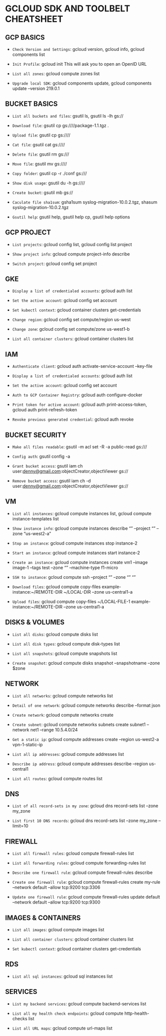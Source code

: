 GCLOUD SDK AND TOOLBELT CHEATSHEET
==================================

GCP BASICS
----------

-   `Check Version and Settings`: gcloud version, gcloud info, gcloud components list

-   `Init Profile`: gcloud init This will ask you to open an OpenID URL

-   `List all zones`: gcloud compute zones list

-   `Upgrade local SDK`: gcloud components update, gcloud components update –version 219.0.1

BUCKET BASICS
-------------

-   `List all buckets and files`: gsutil ls, gsutil ls -lh gs://

-   `Download file`: gsutil cp gs:////package-1.1.tgz .

-   `Upload file`: gsutil cp gs:////

-   `Cat file`: gsutil cat gs:////

-   `Delete file`: gsutil rm gs:///

-   `Move file`: gsutil mv gs:////

-   `Copy folder`: gsutil cp -r ./conf gs:///

-   `Show disk usage`: gsutil du -h gs:////

-   `Create bucket`: gsutil mb gs://

-   `Caculate file sha1sum`: gsha1sum syslog-migration-10.0.2.tgz, shasum syslog-migration-10.0.2.tgz

-   `Gsutil help`: gsutil help, gsutil help cp, gsutil help options

GCP PROJECT
-----------

-   `List projects`: gcloud config list, gcloud config list project

-   `Show project info`: gcloud compute project-info describe

-   `Switch project`: gcloud config set project

GKE
---

-   `Display a list of credentialed accounts`: gcloud auth list

-   `Set the active account`: gcloud config set account

-   `Set kubectl context`: gcloud container clusters get-credentials

-   `Change region`: gcloud config set compute/region us-west

-   `Change zone`: gcloud config set compute/zone us-west1-b

-   `List all container clusters`: gcloud container clusters list

IAM
---

-   `Authenticate client`: gcloud auth activate-service-account –key-file

-   `Display a list of credentialed accounts`: gcloud auth list

-   `Set the active account`: gcloud config set account

-   `Auth to GCP Container Registry`: gcloud auth configure-docker

-   `Print token for active account`: gcloud auth print-access-token, gcloud auth print-refresh-token

-   `Revoke previous generated credential`: gcloud auth revoke

BUCKET SECURITY
---------------

-   `Make all files readable`: gsutil -m acl set -R -a public-read gs:///

-   `Config auth`: gsutil config -a

-   `Grant bucket access`: gsutil iam ch user:denny@gmail.com:objectCreator,objectViewer gs://

-   `Remove bucket access`: gsutil iam ch -d user:denny@gmail.com:objectCreator,objectViewer gs://

VM
--

-   `List all instances`: gcloud compute instances list, gcloud compute instance-templates list

-   `Show instance info`: gcloud compute instances describe “” –project “” –zone “us-west2-a”

-   `Stop an instance`: gcloud compute instances stop instance-2

-   `Start an instance`: gcloud compute instances start instance-2

-   `Create an instance`: gcloud compute instances create vm1 –image image-1 –tags test –zone “” –machine-type f1-micro

-   `SSH to instance`: gcloud compute ssh –project “” –zone “” “”

-   `Download files`: gcloud compute copy-files example-instance:~/REMOTE-DIR ~/LOCAL-DIR –zone us-central1-a

-   `Upload files`: gcloud compute copy-files ~/LOCAL-FILE-1 example-instance:~/REMOTE-DIR –zone us-central1-a

DISKS & VOLUMES
---------------

-   `List all disks`: gcloud compute disks list

-   `List all disk types`: gcloud compute disk-types list

-   `List all snapshots`: gcloud compute snapshots list

-   `Create snapshot`: gcloud compute disks snapshot –snapshotname –zone $zone

NETWORK
-------

-   `List all networks`: gcloud compute networks list

-   `Detail of one network`: gcloud compute networks describe –format json

-   `Create network`: gcloud compute networks create

-   `Create subnet`: gcloud compute networks subnets create subnet1 –network net1 –range 10.5.4.0/24

-   `Get a static ip`: gcloud compute addresses create –region us-west2-a vpn-1-static-ip

-   `List all ip addresses`: gcloud compute addresses list

-   `Describe ip address`: gcloud compute addresses describe –region us-central1

-   `List all routes`: gcloud compute routes list

DNS
---

-   `List of all record-sets in my zone`: gcloud dns record-sets list –zone my\_zone

-   `List first 10 DNS records`: gcloud dns record-sets list –zone my\_zone –limit=10

FIREWALL
--------

-   `List all firewall rules`: gcloud compute firewall-rules list

-   `List all forwarding rules`: gcloud compute forwarding-rules list

-   `Describe one firewall rule`: gcloud compute firewall-rules describe

-   `Create one firewall rule`: gcloud compute firewall-rules create my-rule –network default –allow tcp:9200 tcp:3306

-   `Update one firewall rule`: gcloud compute firewall-rules update default –network default –allow tcp:9200 tcp:9300

IMAGES & CONTAINERS
-------------------

-   `List all images`: gcloud compute images list

-   `List all container clusters`: gcloud container clusters list

-   `Set kubectl context`: gcloud container clusters get-credentials

RDS
---

-   `List all sql instances`: gcloud sql instances list

SERVICES
--------

-   `List my backend services`: gcloud compute backend-services list

-   `List all my health check endpoints`: gcloud compute http-health-checks list

-   `List all URL maps`: gcloud compute url-maps list
